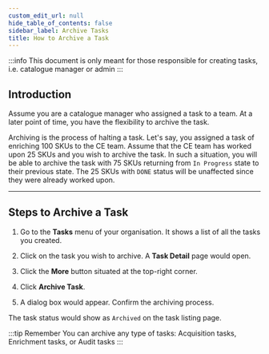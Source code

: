 ```yaml
---
custom_edit_url: null
hide_table_of_contents: false
sidebar_label: Archive Tasks
title: How to Archive a Task
---
```


:::info
This document is only meant for those responsible for creating tasks, i.e. catalogue manager or admin
:::

## Introduction

Assume you are a catalogue manager who assigned a task to a team. At a later point of time, you have the flexibility to archive the task.

Archiving is the process of halting a task. Let's say, you assigned a task of enriching 100 SKUs to the CE team. Assume that the CE team has worked upon 25 SKUs and you wish to archive the task. In such a situation, you will be able to archive the task with 75 SKUs returning from `In Progress` state to their previous state. The 25 SKUs with `DONE` status will be unaffected since they were already worked upon.

---

## Steps to Archive a Task

1. Go to the **Tasks** menu of your organisation. It shows a list of all the tasks you created.

2. Click on the task you wish to archive. A **Task Detail** page would open.

3. Click the **More** button situated at the top-right corner.

4. Click **Archive Task**.

5. A dialog box would appear. Confirm the archiving process.

The task status would show as `Archived` on the task listing page.

:::tip Remember
You can archive any type of tasks: Acquisition tasks, Enrichment tasks, or Audit tasks
:::
